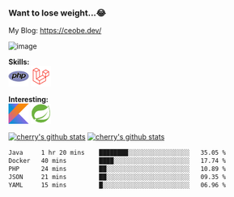 ### Want to lose weight...😂

My Blog: https://ceobe.dev/

![image](https://github.com/cr-lgl/cr-lgl/blob/master/image.jpeg?raw=true)

**Skills:**  
<img height="40" src="https://raw.githubusercontent.com/github/explore/80688e429a7d4ef2fca1e82350fe8e3517d3494d/topics/php/php.png">
<img height="40" src="https://raw.githubusercontent.com/github/explore/5c058a388828bb5fde0bcafd4bc867b5bb3f26f3/topics/laravel/laravel.png">

**Interesting:**  
<img height="40" src="https://raw.githubusercontent.com/github/explore/80688e429a7d4ef2fca1e82350fe8e3517d3494d/topics/kotlin/kotlin.png">
<img height="40" src="https://raw.githubusercontent.com/github/explore/80688e429a7d4ef2fca1e82350fe8e3517d3494d/topics/spring-boot/spring-boot.png">

[![cherry's github stats](https://github-readme-stats.vercel.app/api?username=cr-lgl)](https://github.com/anuraghazra/github-readme-stats)
[![cherry's github stats](https://github-readme-stats.vercel.app/api/top-langs/?username=cr-lgl&layout=compact)](https://github.com/anuraghazra/github-readme-stats)

<!--START_SECTION:waka-->
```text
Java     1 hr 20 mins    ████████░░░░░░░░░░░░░░░░░   35.05 % 
Docker   40 mins         ████░░░░░░░░░░░░░░░░░░░░░   17.74 % 
PHP      24 mins         ██░░░░░░░░░░░░░░░░░░░░░░░   10.89 % 
JSON     21 mins         ██░░░░░░░░░░░░░░░░░░░░░░░   09.35 % 
YAML     15 mins         █░░░░░░░░░░░░░░░░░░░░░░░░   06.96 %
```
<!--END_SECTION:waka-->
